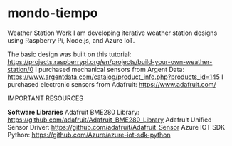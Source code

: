 # mondo-tiempo
Weather Station Work
I am developing iterative weather station designs using Raspberry Pi, Node.js, and Azure IoT.

The basic design was built on this tutorial: https://projects.raspberrypi.org/en/projects/build-your-own-weather-station/0
I purchased mechanical sensors from Argent Data: https://www.argentdata.com/catalog/product_info.php?products_id=145
I purchased electronic sensors from Adafruit: https://www.adafruit.com/

IMPORTANT RESOURCES

**Software Libraries**
Adafruit BME280 Library: https://github.com/adafruit/Adafruit_BME280_Library
Adafruit Unified Sensor Driver: https://github.com/adafruit/Adafruit_Sensor
Azure IOT SDK Python: https://github.com/Azure/azure-iot-sdk-python

